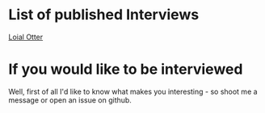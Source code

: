 # List of published Interviews
[Loial Otter](https://opinionatedguide.github.io/#/loial)
# If you would like to be interviewed
Well, first of all I'd like to know what makes you interesting - so shoot me a message or open an issue on github.